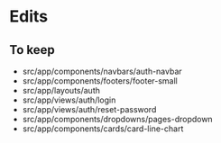 # Edits

## To keep

- src/app/components/navbars/auth-navbar
- src/app/components/footers/footer-small
- src/app/layouts/auth
- src/app/views/auth/login
- src/app/views/auth/reset-password
- src/app/components/dropdowns/pages-dropdown
- src/app/components/cards/card-line-chart
